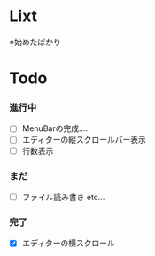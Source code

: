 # Lixt

※始めたばかり

# Todo

### 進行中
- [ ] MenuBarの完成....
- [ ] エディターの縦スクロールバー表示
- [ ] 行数表示

### まだ
- [ ] ファイル読み書き
etc...

### 完了
- [x] エディターの横スクロール